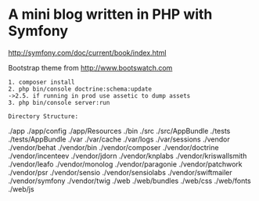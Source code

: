 A mini blog written in PHP with Symfony
====
http://symfony.com/doc/current/book/index.html

Bootstrap theme from http://www.bootswatch.com

```
1. composer install
2. php bin/console doctrine:schema:update
->2.5. if running in prod use assetic to dump assets
3. php bin/console server:run

Directory Structure:
```
./app
./app/config
./app/Resources
./bin
./src
./src/AppBundle
./tests
./tests/AppBundle
./var
./var/cache
./var/logs
./var/sessions
./vendor
./vendor/behat
./vendor/bin
./vendor/composer
./vendor/doctrine
./vendor/incenteev
./vendor/jdorn
./vendor/knplabs
./vendor/kriswallsmith
./vendor/leafo
./vendor/monolog
./vendor/paragonie
./vendor/patchwork
./vendor/psr
./vendor/sensio
./vendor/sensiolabs
./vendor/swiftmailer
./vendor/symfony
./vendor/twig
./web
./web/bundles
./web/css
./web/fonts
./web/js


